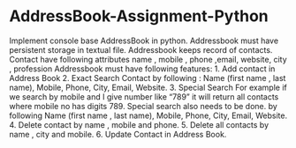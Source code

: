 # AddressBook-Assignment-Python
Implement console base AddressBook in python. Addressbook must have persistent storage in textual file. Addressbook keeps record of contacts. Contact have following attributes name , mobile , phone ,email, website, city , profession Addressbook must have following features: 1. Add contact in Address Book 2. Exact Search Contact by following : Name (first name , last name), Mobile, Phone, City, Email, Website. 3. Special Search For example if we search by mobile and I give number like “789” it will return all contacts where mobile no has digits 789. Special search also needs to be done. by following Name (first name , last name), Mobile, Phone, City, Email, Website. 4. Delete contact by name , mobile and phone. 5. Delete all contacts by name , city and mobile. 6. Update Contact in Address Book.
